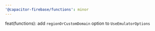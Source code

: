 ```yaml
---
'@capacitor-firebase/functions': minor
---
```


feat(functions): add `regionOrCustomDomain` option to `UseEmulatorOptions`
